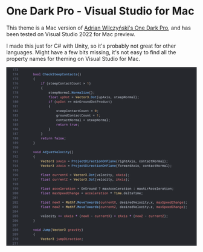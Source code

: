 # One Dark Pro - Visual Studio for Mac

This theme is a Mac version of [Adrian Wilczyński's One Dark Pro](https://marketplace.visualstudio.com/items?itemName=adrianwilczynski.one-dark-pro), and has been tested on Visual Studio 2022 for Mac preview.

I made this just for C# with Unity, so it's probably not great for other languages. Might have a few bits missing, it's not easy to find all the property names for theming on Visual Studio for Mac.

![Screenshot](./screenshot.png)

